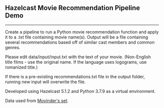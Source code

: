 ## Hazelcast Movie Recommendation Pipeline Demo
___
Create a pipeline to run a Python movie recommendation function 
and apply it to a .txt file containing movie name(s). 
Output will be a file containing several recommendations
based off of similar cast members and common genres.

Please edit data/input/input.txt with the text of your movie.
(Non-English title films - use the original name. If the language uses logograms,
use romanized title.)

If there is a pre-existing recommendations.txt file in the output folder, running
new input will overwrite the file.

Developed using Hazelcast 5.1.2 and Python 3.7.9 as a virtual environment.

Data used from [Movinder's set](github.com/Movinder/movielens-imdb-exploration).
